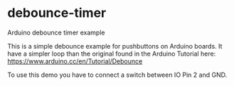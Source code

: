 # debounce-timer
Arduino debounce timer example

This is a simple debounce example for pushbuttons on Arduino boards.
It have a simpler loop than the original found in the Arduino Tutorial here:
https://www.arduino.cc/en/Tutorial/Debounce

To use this demo you have to connect a switch between IO Pin 2 and GND.
